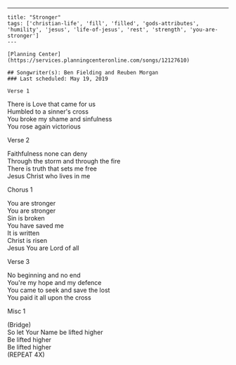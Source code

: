 ---
    title: "Stronger"
    tags: ['christian-life', 'fill', 'filled', 'gods-attributes', 'humility', 'jesus', 'life-of-jesus', 'rest', 'strength', 'you-are-stronger']
    ---

    [Planning Center](https://services.planningcenteronline.com/songs/12127610)

    ## Songwriter(s): Ben Fielding and Reuben Morgan
    ### Last scheduled: May 19, 2019          

    Verse 1  
  
There is Love that came for us  
Humbled to a sinner's cross  
You broke my shame and sinfulness  
You rose again victorious  
  
Verse 2  
  
Faithfulness none can deny  
Through the storm and through the fire  
There is truth that sets me free  
Jesus Christ who lives in me  
  
Chorus 1  
  
You are stronger  
You are stronger  
Sin is broken  
You have saved me  
It is written  
Christ is risen  
Jesus You are Lord of all  
  
Verse 3  
  
No beginning and no end  
You're my hope and my defence  
You came to seek and save the lost  
You paid it all upon the cross  
  
Misc 1  
  
(Bridge)  
So let Your Name be lifted higher  
Be lifted higher  
Be lifted higher  
(REPEAT 4X)
    